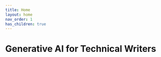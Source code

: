 ```yaml
---
title: Home
layout: home
nav_order: 1
has_children: true
---
```


# Generative AI for Technical Writers